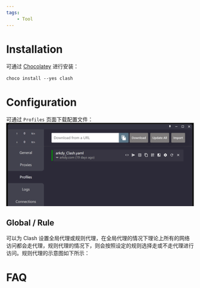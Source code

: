 ```yaml
---
tags:
    - Tool
---
```


# Installation

可通过 [Chocolatey](Chocolatey.md) 进行安装：
```shell
choco install --yes clash
```

# Configuration

可通过 `Profiles` 页面下载配置文件：
![|500](assets/Clash/image-20220207121336087.png)

## Global / Rule

可以为 Clash 设置全局代理或规则代理，在全局代理的情况下理论上所有的网络访问都会走代理，规则代理的情况下，则会按照设定的规则选择走或不走代理进行访问。规则代理的示意图如下所示：




# FAQ

